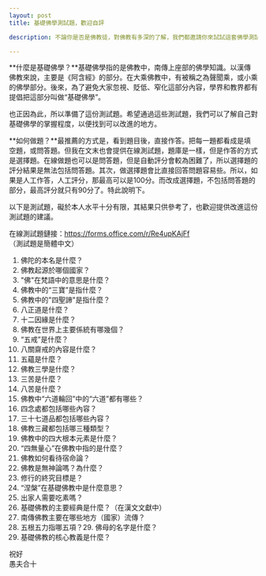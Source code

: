```yaml
---
layout: post
title: 基礎佛學測試題，歡迎自評

description: 不論你是否是佛教徒，對佛教有多深的了解，我們都邀請你來試試這套佛學測試題。不管你是專家級別的佛學大師，還是對佛教毫無頭緒的新手，這都是一個了解和檢驗自己的好機會。所以，放鬆心情，享受這個過程，你會發現一些有趣的事情，甚至可能會有一些驚喜哦！

---
```


**什麼是基礎佛學？**基礎佛學指的是佛教中，南傳上座部的佛學知識。以漢傳佛教來說，主要是《阿含經》的部分。在大乘佛教中，有被稱之為聲聞乘，或小乘的佛學部分。後來，為了避免大家忽視、貶低、窄化這部分內容，學界和教界都有提倡把這部分叫做“基礎佛學”。  

也正因為此，所以準備了這份測試題。希望通過這些測試題，我們可以了解自己對基礎佛學的掌握程度，以便找到可以改進的地方。

**如何做題？**最推薦的方式是，看到題目後，直接作答。把每一題都看成是填空題，或問答題。但我在文末也會提供在線測試題，題庫是一樣，但是作答的方式是選擇題。在線做題也可以是問答題，但是自動評分會較為困難了，所以選擇題的評分結果是無法包括問答題。其次，做選擇題會比直接回答問題容易些。所以，如果是人工作答，人工評分，那最高可以是100分。而改成選擇題，不包括問答題的部分，最高評分就只有90分了。特此說明下。

以下是測試題，礙於本人水平十分有限，其結果只供參考了，也歡迎提供改進這份測試題的建議。

在線測試題鏈接：https://forms.office.com/r/Re4upKAjFf  （測試題是簡體中文）

1.  佛陀的本名是什麼？
2.  佛教起源於哪個國家？
3.  "佛"在梵語中的意思是什麼？
4.  佛教中的“三寶”是指什麼？
5.  佛教中的"四聖諦"是指什麼？
6.  八正道是什麼？
7.  十二因緣是什麼？
8.  佛教在世界上主要係統有哪幾個？
9.  “五戒”是什麼？
10.  八關齋戒的內容是什麼？
11.  五蘊是什麼？
12.  佛教三學是什麼？
13.  三苦是什麼？
14.  八苦是什麼？
15.  佛教中“六道輪回”中的“六道”都有哪些？
16.  四念處都包括哪些內容？
17.  三十七道品都包括哪些內容？
18.  佛教三藏都包括哪三種類型？
19.  佛教中的四大根本元素是什麼？
20.  “四無量心”在佛教中指的是什麼？
21.  佛教如何看待宿命論？
22.  佛教是無神論嗎？為什麼？
23.  修行的終究目標是？  
24.  “涅槃”在基礎佛教中是什麼意思？  
25.  出家人需要吃素嗎？  
26.  基礎佛教的主要經典是什麼？（在漢文文獻中）
27.  南傳佛教主要在哪些地方（國家）流傳？
28.  五根五力指哪五項？29.  佛母的名字是什麼？
30.  基礎佛教的核心教義是什麼？

祝好  
愚夫合十